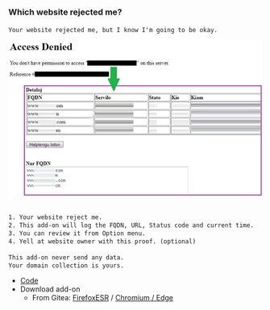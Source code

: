 ### Which website rejected me?

`Your website rejected me, but I know I'm going to be okay.`

![](../image/aonurjm.jpg)


```

1. Your website reject me.
2. This add-on will log the FQDN, URL, Status code and current time.
3. You can review it from Option menu.
4. Yell at website owner with this proof. (optional)
 
This add-on never send any data.
Your domain collection is yours.

```


- [Code](https://git.nogafam.es/deCloudflare/cloudflare-tor/src/branch/master/addons/code/ureject)
- Download add-on
  - From Gitea: [FirefoxESR](https://git.nogafam.es/deCloudflare/cloudflare-tor/raw/branch/master/addons/releases/urjm.xpi) / [Chromium / Edge](https://git.nogafam.es/deCloudflare/cloudflare-tor/raw/branch/master/addons/releases/urjm.crx)
